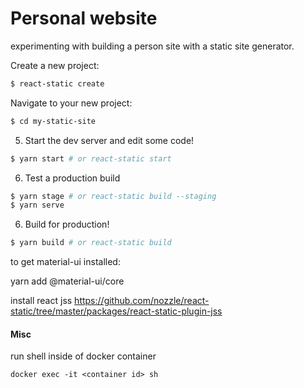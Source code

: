# Personal website

experimenting with building a person site with a static site generator.

Create a new project:

```bash
$ react-static create
```

Navigate to your new project:

```bash
$ cd my-static-site
```

5.  Start the dev server and edit some code!

```bash
$ yarn start # or react-static start
```

6.  Test a production build

```bash
$ yarn stage # or react-static build --staging
$ yarn serve
```

6.  Build for production!

```bash
$ yarn build # or react-static build
```

to get material-ui installed:

yarn add @material-ui/core

install react jss
https://github.com/nozzle/react-static/tree/master/packages/react-static-plugin-jss

#### Misc

run shell inside of docker container

```
docker exec -it <container id> sh
```
